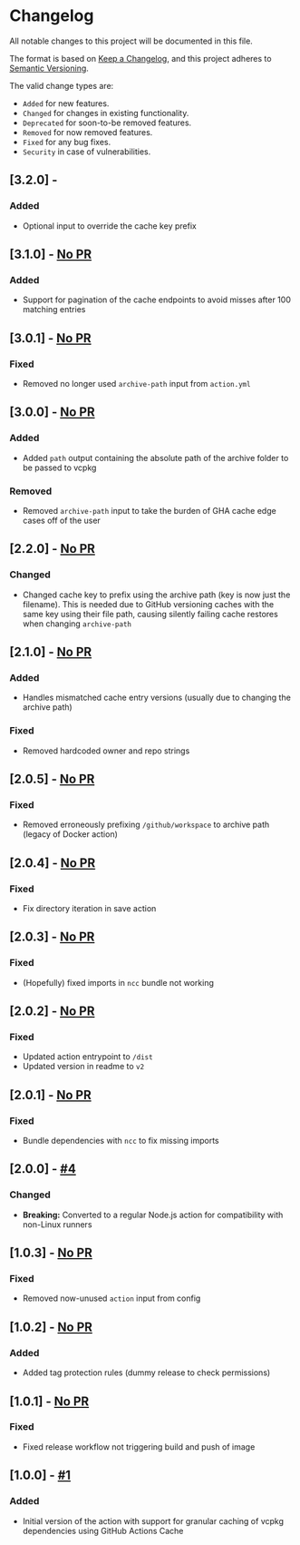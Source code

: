 # Changelog

All notable changes to this project will be documented in this file.

The format is based on [Keep a Changelog](https://keepachangelog.com/en/1.0.0/),
and this project adheres to [Semantic Versioning](https://semver.org/spec/v2.0.0.html).

The valid change types are:

- `Added` for new features.
- `Changed` for changes in existing functionality.
- `Deprecated` for soon-to-be removed features.
- `Removed` for now removed features.
- `Fixed` for any bug fixes.
- `Security` in case of vulnerabilities.

## [3.2.0] - []()

### Added

- Optional input to override the cache key prefix

## [3.1.0] - [No PR](#)

### Added

- Support for pagination of the cache endpoints to avoid misses after 100 matching entries

## [3.0.1] - [No PR](#)

### Fixed

- Removed no longer used `archive-path` input from `action.yml`

## [3.0.0] - [No PR](#)

### Added

- Added `path` output containing the absolute path of the archive folder to be passed to vcpkg

### Removed

- Removed `archive-path` input to take the burden of GHA cache edge cases off of the user

## [2.2.0] - [No PR](#)

### Changed

- Changed cache key to prefix using the archive path (key is now just the filename). This is needed due to GitHub
  versioning caches with the same key using their file path, causing silently failing cache restores when changing
  `archive-path`

## [2.1.0] - [No PR](#)

### Added

- Handles mismatched cache entry versions (usually due to changing the archive path)

### Fixed

- Removed hardcoded owner and repo strings

## [2.0.5] - [No PR](#)

### Fixed

- Removed erroneously prefixing `/github/workspace` to archive path (legacy of Docker action)

## [2.0.4] - [No PR](#)

### Fixed

- Fix directory iteration in save action

## [2.0.3] - [No PR](#)

### Fixed

- (Hopefully) fixed imports in `ncc` bundle not working

## [2.0.2] - [No PR](#)

### Fixed

- Updated action entrypoint to `/dist`
- Updated version in readme to `v2`

## [2.0.1] - [No PR](#)

### Fixed

- Bundle dependencies with `ncc` to fix missing imports

## [2.0.0] - [#4](https://github.com/TAServers/vcpkg-cache/pull/4)

### Changed

- **Breaking:** Converted to a regular Node.js action for compatibility with non-Linux runners

## [1.0.3] - [No PR](#)

### Fixed

- Removed now-unused `action` input from config

## [1.0.2] - [No PR](#)

### Added

- Added tag protection rules (dummy release to check permissions)

## [1.0.1] - [No PR](#)

### Fixed

- Fixed release workflow not triggering build and push of image

## [1.0.0] - [#1](https://github.com/TAServers/vcpkg-cache/pull/1)

### Added

- Initial version of the action with support for granular caching of vcpkg dependencies using GitHub Actions Cache
